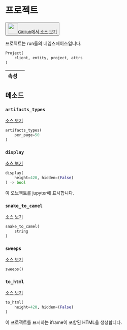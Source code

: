 
# 프로젝트

<p><button style={{display: 'flex', alignItems: 'center', backgroundColor: 'white', border: '1px solid #ddd', padding: '10px', borderRadius: '6px', cursor: 'pointer', boxShadow: '0 2px 3px rgba(0,0,0,0.1)', transition: 'all 0.3s'}}><a href='https://www.github.com/wandb/wandb/tree/v0.16.4/wandb/apis/public/projects.py#L79-L161' style={{fontSize: '1.2em', display: 'flex', alignItems: 'center'}}><img src='https://github.githubassets.com/images/modules/logos_page/GitHub-Mark.png' height='32px' width='32px' style={{marginRight: '10px'}}/>GitHub에서 소스 보기</a></button></p>


프로젝트는 run들의 네임스페이스입니다.

```python
Project(
    client, entity, project, attrs
)
```

| 속성 |  |
| :--- | :--- |

## 메소드

### `artifacts_types`

[소스 보기](https://www.github.com/wandb/wandb/tree/v0.16.4/wandb/apis/public/projects.py#L112-L114)

```python
artifacts_types(
    per_page=50
)
```

### `display`

[소스 보기](https://www.github.com/wandb/wandb/tree/v0.16.4/wandb/apis/attrs.py#L15-L26)

```python
display(
    height=420, hidden=(False)
) -> bool
```

이 오브젝트를 jupyter에 표시합니다.

### `snake_to_camel`

[소스 보기](https://www.github.com/wandb/wandb/tree/v0.16.4/wandb/apis/attrs.py#L11-L13)

```python
snake_to_camel(
    string
)
```

### `sweeps`

[소스 보기](https://www.github.com/wandb/wandb/tree/v0.16.4/wandb/apis/public/projects.py#L116-L161)

```python
sweeps()
```

### `to_html`

[소스 보기](https://www.github.com/wandb/wandb/tree/v0.16.4/wandb/apis/public/projects.py#L96-L104)

```python
to_html(
    height=420, hidden=(False)
)
```

이 프로젝트를 표시하는 iframe이 포함된 HTML을 생성합니다.